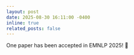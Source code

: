 ```yaml
---
layout: post
date: 2025-08-30 16:11:00 -0400
inline: true
related_posts: false
---
```


One paper has been accepted in EMNLP 2025! 🥳 
